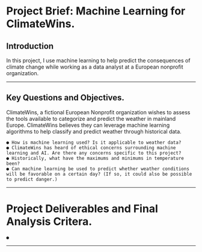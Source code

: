 # Project Brief: Machine Learning for ClimateWins.
## Introduction
In this project, I use machine learning to help predict the consequences of climate change while working as a data analyst at a European nonprofit organization.
___

## Key Questions and Objectives.
ClimateWins, a fictional European Nonprofit organization wishes to assess the tools available to categorize and predict the weather in mainland Europe. ClimateWins believes they can leverage machine learning algorithms to help classify and predict weather through historical data.

```
● How is machine learning used? Is it applicable to weather data? 
● ClimateWins has heard of ethical concerns surrounding machine learning and AI. Are there any concerns specific to this project? 
● Historically, what have the maximums and minimums in temperature been?
● Can machine learning be used to predict whether weather conditions will be favorable on a certain day? (If so, it could also be possible to predict danger.)

```
____

# Project Deliverables and Final Analysis Critera.

```
● 
```

___


